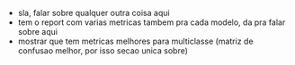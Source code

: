 - sla, falar sobre qualquer outra coisa aqui
- tem o report com varias metricas tambem pra cada modelo, da pra falar sobre aqui
- mostrar que tem metricas melhores para multiclasse (matriz de confusao melhor, por isso secao unica sobre)